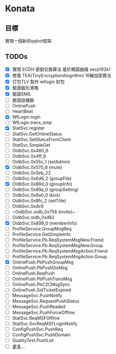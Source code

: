 # Konata

## 目標
 實現一個新的qqbot框架.

## TODOs
 - [x] 實現 ECDH 密鈅交換算法 基於橢圓曲綫 secp192k1
 - [x] 修復 TEA(TinyEncryptionAlogrithm) 16輪加密算法
 - [x] 打包TLV 製作 wtlogin 封包
 - [x] 驗證圖形滑塊
 - [x] 驗證SMS
 - [ ] 驗證設備鎖
 - [ ] OnlinePush
 - [ ] HeartBeat
 - [x] WtLogin.login
 - [ ] WtLogin.trans_emp
 - [x] StatSvc.register
 - [ ] StatSvc.GetOnlineStatus
 - [ ] StatSvc.SetStatusFromClient
 - [ ] StatSvc.SimpleGet
 - [ ] OidbSvc.0x480_9
 - [ ] OidbSvc.0x4ff_9
 - [ ] OidbSvc.0x55c_1 (setAdmin)
 - [x] OidbSvc.0x570_8 (mute)
 - [ ] OidbSvc.0x5eb_22
 - [ ] OidbSvc.0x6d6_2 (groupFile)
 - [x] OidbSvc.0x88d_0 (groupInfo)
 - [ ] OidbSvc.0x89a_0 (groupSetting)
 - [ ] OidbSvc.0x8a0_0 (kick)
 - [ ] OidbSvc.0x8fc_2 (setTitle)
 - [ ] OidbSvc.0xdc9
 - [ ] ~OidbSvc.oidb_0x758 (invite)~
 - [ ] OidbSvc.oidb_0xd82
 - [x] OidbSvc.0x899_0 (memberInfo)
 - [ ] ProfileService.GroupMngReq
 - [ ] ProfileService.GetSimpleInfo
 - [ ] ProfileService.Pb.ReqSystemMsgNew.Friend
 - [ ] ProfileService.Pb.ReqSystemMsgNew.Group
 - [ ] ProfileService.Pb.ReqSystemMsgAction.Friend
 - [ ] ProfileService.Pb.ReqSystemMsgAction.Group
 - [x] OnlinePush.PbPushGroupMsg
 - [ ] OnlinePush.PbPushDisMsg
 - [ ] OnlinePush.ReqPush
 - [ ] OnlinePush.PbPushTransMsg
 - [ ] OnlinePush.PbC2CMsgSync
 - [ ] OnlinePush.SidTicketExpired
 - [ ] MessageSvc.PushNotify
 - [ ] MessageSvc.RequestPushStatus
 - [ ] MessageSvc.PushReaded
 - [ ] MessageSvc.PushForceOffline
 - [ ] StatSvc.ReqMSFOffline
 - [ ] StatSvc.SvcReqMSFLoginNotify
 - [ ] ConfigPushSvc.PushReq
 - [ ] ConfigPushSvc.PushDomain
 - [ ] QualityTest.PushList
 - [ ] [更多](../../projects/1)...

